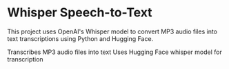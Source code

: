 # Whisper Speech-to-Text

This project uses OpenAI's Whisper model to convert MP3 audio files into text transcriptions using Python and Hugging Face.


Transcribes MP3 audio files into text
Uses Hugging Face whisper model for transcription
